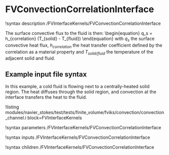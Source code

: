 # FVConvectionCorrelationInterface

!syntax description /FVInterfaceKernels/FVConvectionCorrelationInterface

The surface convective flux to the fluid is then:
\begin{equation}
q_s = h_{correlation} (T_{solid} - T_{fluid})
\end{equation}
with $q_s$ the surface convective heat flux, $h_{correlation}$ the heat transfer coefficient
defined by the correlation as a material property and $T_{solid/fluid}$ the temperature of the
adjacent solid and fluid.

## Example input file syntax

In this example, a cold fluid is flowing next to a centrally-heated solid region. The heat diffuses
through the solid region, and convection at the interface transfers the heat to the fluid.

!listing modules/navier_stokes/test/tests/finite_volume/fviks/convection/convection_channel.i block=FVInterfaceKernels

!syntax parameters /FVInterfaceKernels/FVConvectionCorrelationInterface

!syntax inputs /FVInterfaceKernels/FVConvectionCorrelationInterface

!syntax children /FVInterfaceKernels/FVConvectionCorrelationInterface
